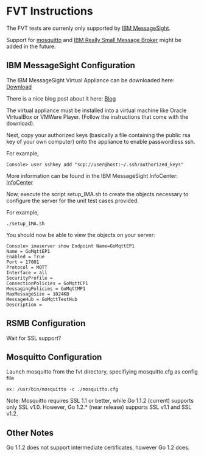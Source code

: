 FVT Instructions
================

The FVT tests are currenly only supported by [IBM MessageSight](http://www-03.ibm.com/software/products/us/en/messagesight/).

Support for [mosquitto](http://mosquitto.org/) and [IBM Really Small Message Broker](https://www.ibm.com/developerworks/community/groups/service/html/communityview?communityUuid=d5bedadd-e46f-4c97-af89-22d65ffee070) might be added in the future.


IBM MessageSight Configuration
------------------------------

The IBM MessageSight Virtual Appliance can be downloaded here:
[Download](http://www-933.ibm.com/support/fixcentral/swg/selectFixes?parent=ibm~Other+software&product=ibm/Other+software/MessageSight&function=fixId&fixids=1.0.0.1-IMA-DeveloperImage&includeSupersedes=0 "IBM MessageSight")

There is a nice blog post about it here:
[Blog](https://www.ibm.com/developerworks/community/blogs/c565c720-fe84-4f63-873f-607d87787327/entry/ibm_messagesight_for_developers_is_here?lang=en "Blog")


The virtual appliance must be installed into a virtual machine like
Oracle VirtualBox or VMWare Player. (Follow the instructions that come
with the download).

Next, copy your authorized keys (basically a file containing the public
rsa key of your own computer) onto the appliance to enable passwordless ssh.

For example,

    Console> user sshkey add "scp://user@host:~/.ssh/authorized_keys"

More information can be found in the IBM MessageSight InfoCenter:
[InfoCenter](https://infocenters.hursley.ibm.com/ism/v1/help/index.jsp "InfoCenter")

Now, execute the script setup_IMA.sh to create the objects necessary
to configure the server for the unit test cases provided.

For example,

    ./setup_IMA.sh

You should now be able to view the objects on your server:

    Console> imaserver show Endpoint Name=GoMqttEP1
    Name = GoMqttEP1
    Enabled = True
    Port = 17001
    Protocol = MQTT
    Interface = all
    SecurityProfile =
    ConnectionPolicies = GoMqttCP1
    MessagingPolicies = GoMqttMP1
    MaxMessageSize = 1024KB
    MessageHub = GoMqttTestHub
    Description =



RSMB Configuration
------------------
Wait for SSL support?


Mosquitto Configuration
-----------------------
Launch mosquitto from the fvt directory, specifiying mosquitto.cfg as config file

``ex: /usr/bin/mosquitto -c ./mosquitto.cfg``

Note: Mosquitto requires SSL 1.1 or better, while Go 1.1.2 (current) supports
only SSL v1.0. However, Go 1.2.* (near release) supports SSL v1.1 and SSL v1.2.


Other Notes
-----------
Go 1.1.2 does not support intermediate certificates, however Go 1.2 does.
